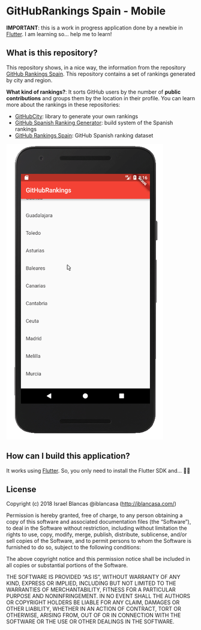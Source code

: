 # GitHubRankings Spain - Mobile

**IMPORTANT**: this is a work in progress application done by a newbie in
[Flutter](https://flutter.io/). I am learning so... help me to learn!

## What is this repository?

This repository shows, in a nice way, the information from the repository
[GitHub Rankings Spain](ttps://github.com/iblancasa/GitHubRankingsSpain).
This repository contains a set of rankings generated by city and region.

**What kind of rankings?**: It sorts GitHub users by the number of **public
contributions** and groups them by the location in their profile. You can learn
more about the rankings in these repositories:

* [GitHubCity](https://github.com/iblancasa/GitHubCity): library to generate your own rankings
* [GitHub Spanish Ranking Generator](https://github.com/iblancasa/GitHubSpanishRankingGenerator): build system of the Spanish rankings
* [GitHub Rankings Spain](https://github.com/iblancasa/GitHubRankingsSpain): GitHub Spanish ranking dataset

![Application example](readme.gif)

## How can I build this application?

It works using [Flutter](https://flutter.io/). So, you only need to install the
Flutter SDK and... :tada::tada:

## License

Copyright (c) 2018 Israel Blancas @iblancasa (http://iblancasa.com/)

Permission is hereby granted, free of charge, to any person obtaining a copy of
this software and associated documentation files (the “Software”), to deal in
the Software without restriction, including without limitation the rights to
use, copy, modify, merge, publish, distribute, sublicense, and/or sell copies
of the Software, and to permit persons to whom the Software is furnished to do
so, subject to the following conditions:

The above copyright notice and this permission notice shall be included in all
copies or substantial portions of the Software.

THE SOFTWARE IS PROVIDED “AS IS”, WITHOUT WARRANTY OF ANY KIND, EXPRESS OR
IMPLIED, INCLUDING BUT NOT LIMITED TO THE WARRANTIES OF MERCHANTABILITY,
FITNESS FOR A PARTICULAR PURPOSE AND NONINFRINGEMENT. IN NO EVENT SHALL THE
AUTHORS OR COPYRIGHT HOLDERS BE LIABLE FOR ANY CLAIM, DAMAGES OR OTHER
LIABILITY, WHETHER IN AN ACTION OF CONTRACT, TORT OR OTHERWISE, ARISING FROM,
OUT OF OR IN CONNECTION WITH THE SOFTWARE OR THE USE OR OTHER DEALINGS
IN THE SOFTWARE.